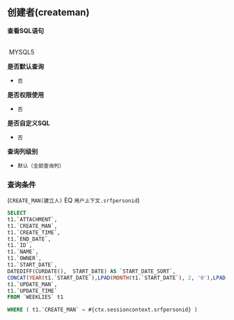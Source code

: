 ## 创建者(createman) <!-- {docsify-ignore-all} -->



<p class="panel-title"><b>查看SQL语句</b></p>
<br>

<el-row>
&nbsp;<el-tag @click="MYSQL5 = true">MYSQL5</el-tag>
</el-row>

<br>
<p class="panel-title"><b>是否默认查询</b></p>

* `否`

<p class="panel-title"><b>是否权限使用</b></p>

* `否`

<p class="panel-title"><b>是否自定义SQL</b></p>

* `否`

<p class="panel-title"><b>查询列级别</b></p>

* `默认（全部查询列）`



### 查询条件

(`CREATE_MAN(建立人)` EQ `用户上下文.srfpersonid`)





<el-dialog v-model="MYSQL5" title="MYSQL5">

```sql
SELECT
t1.`ATTACHMENT`,
t1.`CREATE_MAN`,
t1.`CREATE_TIME`,
t1.`END_DATE`,
t1.`ID`,
t1.`NAME`,
t1.`OWNER`,
t1.`START_DATE`,
DATEDIFF(CURDATE(),  START_DATE) AS `START_DATE_SORT`,
CONCAT(YEAR(t1.`START_DATE`),LPAD(MONTH(t1.`START_DATE`), 2, '0'),LPAD(DAY(t1.`START_DATE`), 2, '0'),'至',YEAR(t1.`END_DATE`),LPAD(MONTH(t1.`END_DATE`), 2, '0'),LPAD(DAY(t1.`END_DATE`), 2, '0')) AS `STATISTICAL_PERIOD`,
t1.`UPDATE_MAN`,
t1.`UPDATE_TIME`
FROM `WEEKLIES` t1 

WHERE ( t1.`CREATE_MAN` = #{ctx.sessioncontext.srfpersonid} )
```

</el-dialog>

<script>
 const { createApp } = Vue
  createApp({
    data() {
      return {
                MYSQL5 : false
        
      }
    },
    methods: {
    }
  }).use(ElementPlus).mount('#app')
</script>